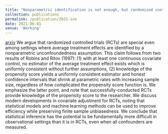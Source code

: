 ```yaml
---
title: "Nonparametric identification is not enough, but randomized controlled trials are"
collection: publications
permalink: /publication/2021-ine
date: 2021-06-01
venue: 'Working'
---
```


[arxiv](https://arxiv.org/abs/2108.11342)
We argue that randomized controlled trials (RCTs) are special even among settings where average treatment effects are identified by a nonparametric unconfoundedness assumption. This claim follows from two results of Robins and Ritov (1997): (1) with at least one continuous covariate control, no estimator of the average treatment effect exists which is uniformly consistent without further assumptions, (2) knowledge of the propensity score yields a uniformly consistent estimator and honest confidence intervals that shrink at parametric rates with increasing sample size, regardless of how complicated the propensity score function is. We emphasize the latter point, and note that successfully-conducted RCTs provide knowledge of the propensity score to the researcher. We discuss modern developments in covariate adjustment for RCTs, noting that statistical models and machine learning methods can be used to improve efficiency while preserving finite sample unbiasedness. We conclude that statistical inference has the potential to be fundamentally more difficult in observational settings than it is in RCTs, even when all confounders are measured.



